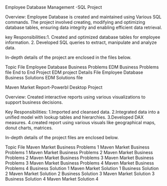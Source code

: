Employee Database Management -SQL Project

Overview: Employee Database is created and maintained using Various SQL commands. The project involved creating, modifying and optimizing database tables, ensuring data integrity and enabling efficient data retrieval.

key Responsibilities:1. Created and optimized database tables for employee information.
                      2. Developed SQL queries to extract, manipulate and analyze data.
                      
 In-depth details of the project are enclosed in the files below.                     
                      
Topic                                               File
Employee Database Business Problems                EDM Business Problems file
End to End Project                                 EDM project Details File
Employee Database Business Solutions               EDM Solutions file


Maven Market Report-PowerbI Desktop Project

Overview: Created interactive reports using various visualizations to support business decisions.

Key Responsibilities: 1.Imported and cleansed data.
                      2.Integrated data into a unified model with lookup tables and hierarchies.
                      3.Developed DAX measures.
                      4.created report using various visuals like geographical maps, donut charts, matrices.

In-depth details of the project files are enclosed below.

Topic                                                 File
Maven Market Business Problems 1                    Maven Market Business Problems 1
Maven Market Business Problems 2                    Maven Market Business Problems 2
Maven Market Business Problems 3                    Maven Market Business Problems 3
Maven Market Business Problems 4                    Maven Market Business Problems 4
Business Solution 1                                          Maven Market Solution 1
Business Solution 2                                         Maven Market Solution 2
Business Solution 3                                         Maven Market Solution 3
Business Solution 4                                         Maven Market Solution 4
